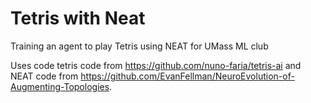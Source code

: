 # Tetris with Neat
 Training an agent to play Tetris using NEAT for UMass ML club

 Uses code tetris code from https://github.com/nuno-faria/tetris-ai and NEAT code from https://github.com/EvanFellman/NeuroEvolution-of-Augmenting-Topologies.
